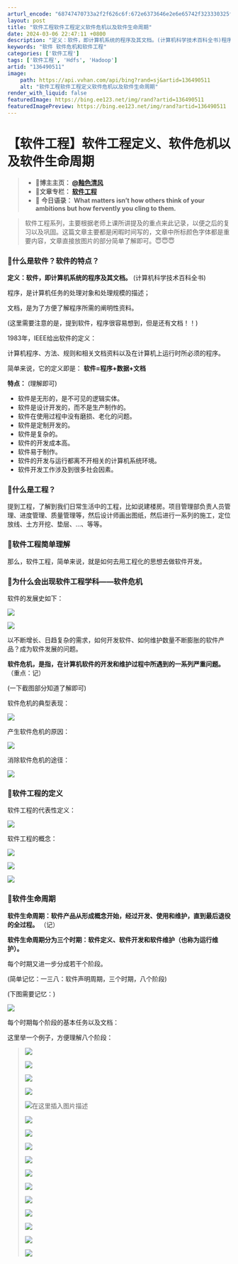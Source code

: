 ```yaml
---
arturl_encode: "68747470733a2f2f626c6f:672e6373646e2e6e65742f323330325f37363330353139352f:61727469636c652f64657461696c732f313336343930353131"
layout: post
title: "软件工程软件工程定义软件危机以及软件生命周期"
date: 2024-03-06 22:47:11 +0800
description: "定义：软件，即计算机系统的程序及其文档。(计算机科学技术百科全书)程序，是计算机任务的处理对象和处理"
keywords: "软件 软件危机和软件工程"
categories: ['软件工程']
tags: ['软件工程', 'Hdfs', 'Hadoop']
artid: "136490511"
image:
    path: https://api.vvhan.com/api/bing?rand=sj&artid=136490511
    alt: "软件工程软件工程定义软件危机以及软件生命周期"
render_with_liquid: false
featuredImage: https://bing.ee123.net/img/rand?artid=136490511
featuredImagePreview: https://bing.ee123.net/img/rand?artid=136490511
---
```


# 【软件工程】软件工程定义、软件危机以及软件生命周期

> * **🌸博主主页：
>   [@釉色清风](https://blog.csdn.net/2302_76305195?spm=1011.2415.3001.5343)**
> * **🌸文章专栏：
>   [软件工程](https://blog.csdn.net/2302_76305195/category_12595378.html?spm=1001.2014.3001.5482)**
> * 🌸
>   **今日语录：
>   What matters isn’t how others think of your ambitions but how fervently you cling to them.**

> 软件工程系列，主要根据老师上课所讲提及的重点来此记录，以便之后的复习以及巩固。这篇文章主要都是闲暇时间写的，文章中所标颜色字体都是重要内容，文章直接放图片的部分简单了解即可。😇😇😇

### 🌼什么是软件？软件的特点？

**定义：软件，即计算机系统的程序及其文档。**
(计算机科学技术百科全书)
  
程序，是计算机任务的处理对象和处理规模的描述；
  
文档，是为了方便了解程序所需的阐明性资料。
  
(这里需要注意的是，提到软件，程序很容易想到，但是还有文档！！)
  
1983年，IEEE给出软件的定义：
  
计算机程序、方法、规则和相关文档资料以及在计算机上运行时所必须的程序。
  
简单来说，它的定义即是：
**软件=程序+数据+文档**

**特点：**
(理解即可)

* 软件是无形的，是不可见的逻辑实体。
* 软件是设计开发的，而不是生产制作的。
* 软件在使用过程中没有磨损、老化的问题。
* 软件是定制开发的。
* 软件是复杂的。
* 软件的开发成本高。
* 软件易于制作。
* 软件的开发与运行都离不开相关的计算机系统环境。
* 软件开发工作涉及到很多社会因素。

### 🌼什么是工程？

提到工程，了解到我们日常生活中的工程，比如说建楼房。项目管理部负责人员管理、进度管理、质量管理等，然后设计师画出图纸，然后进行一系列的施工，定位放线、土方开挖、垫层、…、等等。

### 🌼软件工程简单理解

那么，软件工程，简单来说，就是如何去用工程化的思想去做软件开发。

### 🌼为什么会出现软件工程学科——软件危机

软件的发展史如下：
  
![](https://i-blog.csdnimg.cn/blog_migrate/ef96a429670dd5e91f2033c193018a8c.png)
  
![](https://i-blog.csdnimg.cn/blog_migrate/195e65907e4e68ac7d92e59e52952544.png)

以不断增长、日趋复杂的需求，如何开发软件、如何维护数量不断膨胀的软件产品？成为软件发展的问题。

**软件危机，是指，在计算机软件的开发和维护过程中所遇到的一系列严重问题。**
（重点：记）

(一下截图部分知道了解即可)
  
软件危机的典型表现：
  
![](https://i-blog.csdnimg.cn/blog_migrate/7680de71b3732b1fcb95536b0204affd.png)
  
产生软件危机的原因：
  
![](https://i-blog.csdnimg.cn/blog_migrate/e113db029390a211e76fd6cd9a494429.png)
  
消除软件危机的途径：
  
![](https://i-blog.csdnimg.cn/blog_migrate/cca498aeae62d1658d7cdfe332c62a55.png)

### 🌼软件工程的定义

软件工程的代表性定义：
  
![](https://i-blog.csdnimg.cn/blog_migrate/282bac5e8bb6ad37c68a2d4ea70e814a.png)
  
软件工程的概念：
  
![](https://i-blog.csdnimg.cn/blog_migrate/3a25da27cf05525d47179d992dadf92e.png)
  
![](https://i-blog.csdnimg.cn/blog_migrate/e6896346a9be8ed756ed2417f562bdba.png)
  
![](https://i-blog.csdnimg.cn/blog_migrate/77bee4b23e21c31c28bf55ab8159ed06.png)

### 🌼软件生命周期

**软件生命周期：软件产品从形成概念开始，经过开发、使用和维护，直到最后退役的全过程。**
（记）

**软件生命周期分为三个时期：软件定义、软件开发和软件维护（也称为运行维护）。**
  
每个时期又进一步分成若干个阶段。
  
(简单记忆：一三八：软件声明周期，三个时期，八个阶段)
  
(下图需要记忆：)
  
![](https://i-blog.csdnimg.cn/blog_migrate/b39b636ae6427f686ef8f40db7cb88d6.png)
  
每个时期每个阶段的基本任务以及文档：
  
这里举一个例子，方便理解八个阶段：

> ![](https://i-blog.csdnimg.cn/blog_migrate/0a1651df5af835520c2f722c94ea95b2.png)
>   
> ![](https://i-blog.csdnimg.cn/blog_migrate/82429b4140a07380d1dd0f6963d2dde4.png)
>   
> ![](https://i-blog.csdnimg.cn/blog_migrate/cbf55198f2994a14a9481a2e9d736cb0.png)
>   
> ![](https://i-blog.csdnimg.cn/blog_migrate/86e75e3d78e70c888c5d8b250f1b3d67.png)
>   
> ![在这里插入图片描述](https://i-blog.csdnimg.cn/blog_migrate/f81e738c9dab3128e8ad5805d2a5e0fa.png)
>   
> ![](https://i-blog.csdnimg.cn/blog_migrate/e1ed91d34b6b0406c04c703b6c96317f.png)
>   
> ![](https://i-blog.csdnimg.cn/blog_migrate/fe857ec4a96b988661af06e44b00c905.png)
>   
> ![](https://i-blog.csdnimg.cn/blog_migrate/69bd64dfff6c34adf7ae3c877a5ea165.png)
>   
> ![](https://i-blog.csdnimg.cn/blog_migrate/20c7e8b947741c7e1a303fe0750da793.png)
>   
> ![](https://i-blog.csdnimg.cn/blog_migrate/208d9d2097fbf9e77b2d885b6d0c1737.png)
>   
> ![](https://i-blog.csdnimg.cn/blog_migrate/6ab5468d15fc42a54be406134f31b1c0.png)
>   
> ![](https://i-blog.csdnimg.cn/blog_migrate/2121efbd693582ee7653bca40105dcca.png)
>   
> ![](https://i-blog.csdnimg.cn/blog_migrate/949a79fad932643e2786b33f98e8c45a.png)
>   
> ![](https://i-blog.csdnimg.cn/blog_migrate/724c2cf28e09d71ee4fb5407b8e30ef3.png)
>   
> ![](https://i-blog.csdnimg.cn/blog_migrate/18d2f859d74876a0dbaa982b1a20b78f.png)
>   
> ![](https://i-blog.csdnimg.cn/blog_migrate/061ffd6a9da708e7008cf666d1f3e89a.png)